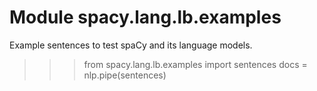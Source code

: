 Module spacy.lang.lb.examples
=============================
Example sentences to test spaCy and its language models.

>>> from spacy.lang.lb.examples import sentences
>>> docs = nlp.pipe(sentences)